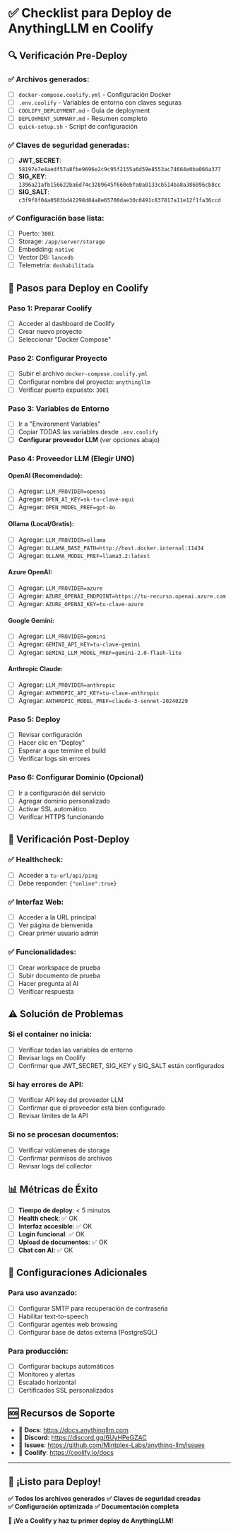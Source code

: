 # ✅ Checklist para Deploy de AnythingLLM en Coolify

## 🔍 **Verificación Pre-Deploy**

### ✅ Archivos generados:
- [ ] `docker-compose.coolify.yml` - Configuración Docker
- [ ] `.env.coolify` - Variables de entorno con claves seguras  
- [ ] `COOLIFY_DEPLOYMENT.md` - Guía de deployment
- [ ] `DEPLOYMENT_SUMMARY.md` - Resumen completo
- [ ] `quick-setup.sh` - Script de configuración

### ✅ Claves de seguridad generadas:
- [ ] **JWT_SECRET**: `58197e7e4aedf57a8fbe9696e2c9c95f2155a6d59e8553ac74664e0ba066a377`
- [ ] **SIG_KEY**: `1396a21afb156622ba6d74c3289645f660ebfa0a0133cb514ba8a386896cb8cc`
- [ ] **SIG_SALT**: `c3f9f8f04a0503bd42298d84a8e65700dae30c0491c837817a11e12f1fa36ccd`

### ✅ Configuración base lista:
- [ ] Puerto: `3001`
- [ ] Storage: `/app/server/storage`
- [ ] Embedding: `native`
- [ ] Vector DB: `lancedb`
- [ ] Telemetría: `deshabilitada`

## 🚀 **Pasos para Deploy en Coolify**

### Paso 1: Preparar Coolify
- [ ] Acceder al dashboard de Coolify
- [ ] Crear nuevo proyecto
- [ ] Seleccionar "Docker Compose"

### Paso 2: Configurar Proyecto  
- [ ] Subir el archivo `docker-compose.coolify.yml`
- [ ] Configurar nombre del proyecto: `anythingllm`
- [ ] Verificar puerto expuesto: `3001`

### Paso 3: Variables de Entorno
- [ ] Ir a "Environment Variables"
- [ ] Copiar TODAS las variables desde `.env.coolify`
- [ ] **Configurar proveedor LLM** (ver opciones abajo)

### Paso 4: Proveedor LLM (Elegir UNO)

#### OpenAI (Recomendado):
- [ ] Agregar: `LLM_PROVIDER=openai`
- [ ] Agregar: `OPEN_AI_KEY=sk-tu-clave-aqui`
- [ ] Agregar: `OPEN_MODEL_PREF=gpt-4o`

#### Ollama (Local/Gratis):
- [ ] Agregar: `LLM_PROVIDER=ollama`
- [ ] Agregar: `OLLAMA_BASE_PATH=http://host.docker.internal:11434`
- [ ] Agregar: `OLLAMA_MODEL_PREF=llama3.2:latest`

#### Azure OpenAI:
- [ ] Agregar: `LLM_PROVIDER=azure`
- [ ] Agregar: `AZURE_OPENAI_ENDPOINT=https://tu-recurso.openai.azure.com`
- [ ] Agregar: `AZURE_OPENAI_KEY=tu-clave-azure`

#### Google Gemini:
- [ ] Agregar: `LLM_PROVIDER=gemini`
- [ ] Agregar: `GEMINI_API_KEY=tu-clave-gemini`
- [ ] Agregar: `GEMINI_LLM_MODEL_PREF=gemini-2.0-flash-lite`

#### Anthropic Claude:
- [ ] Agregar: `LLM_PROVIDER=anthropic`
- [ ] Agregar: `ANTHROPIC_API_KEY=tu-clave-anthropic`
- [ ] Agregar: `ANTHROPIC_MODEL_PREF=claude-3-sonnet-20240229`

### Paso 5: Deploy
- [ ] Revisar configuración
- [ ] Hacer clic en "Deploy"
- [ ] Esperar a que termine el build
- [ ] Verificar logs sin errores

### Paso 6: Configurar Dominio (Opcional)
- [ ] Ir a configuración del servicio
- [ ] Agregar dominio personalizado
- [ ] Activar SSL automático
- [ ] Verificar HTTPS funcionando

## 🧪 **Verificación Post-Deploy**

### ✅ Healthcheck:
- [ ] Acceder a `tu-url/api/ping`
- [ ] Debe responder: `{"online":true}`

### ✅ Interfaz Web:
- [ ] Acceder a la URL principal
- [ ] Ver página de bienvenida
- [ ] Crear primer usuario admin

### ✅ Funcionalidades:
- [ ] Crear workspace de prueba
- [ ] Subir documento de prueba
- [ ] Hacer pregunta al AI
- [ ] Verificar respuesta

## ⚠️ **Solución de Problemas**

### Si el container no inicia:
- [ ] Verificar todas las variables de entorno
- [ ] Revisar logs en Coolify
- [ ] Confirmar que JWT_SECRET, SIG_KEY y SIG_SALT están configurados

### Si hay errores de API:
- [ ] Verificar API key del proveedor LLM
- [ ] Confirmar que el proveedor está bien configurado
- [ ] Revisar límites de la API

### Si no se procesan documentos:
- [ ] Verificar volúmenes de storage
- [ ] Confirmar permisos de archivos
- [ ] Revisar logs del collector

## 📊 **Métricas de Éxito**

- [ ] **Tiempo de deploy**: < 5 minutos
- [ ] **Health check**: ✅ OK
- [ ] **Interfaz accesible**: ✅ OK  
- [ ] **Login funcional**: ✅ OK
- [ ] **Upload de documentos**: ✅ OK
- [ ] **Chat con AI**: ✅ OK

## 🎯 **Configuraciones Adicionales**

### Para uso avanzado:
- [ ] Configurar SMTP para recuperación de contraseña
- [ ] Habilitar text-to-speech
- [ ] Configurar agentes web browsing
- [ ] Configurar base de datos externa (PostgreSQL)

### Para producción:
- [ ] Configurar backups automáticos
- [ ] Monitoreo y alertas
- [ ] Escalado horizontal
- [ ] Certificados SSL personalizados

## 🆘 **Recursos de Soporte**

- 📖 **Docs**: https://docs.anythingllm.com
- 💬 **Discord**: https://discord.gg/6UyHPeGZAC  
- 🐛 **Issues**: https://github.com/Mintplex-Labs/anything-llm/issues
- 🚀 **Coolify**: https://coolify.io/docs

---

## 🎉 **¡Listo para Deploy!**

**✅ Todos los archivos generados**
**✅ Claves de seguridad creadas**  
**✅ Configuración optimizada**
**✅ Documentación completa**

**🚀 ¡Ve a Coolify y haz tu primer deploy de AnythingLLM!**